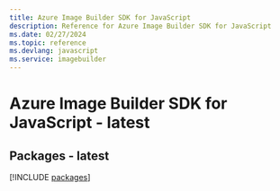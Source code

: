 ```yaml
---
title: Azure Image Builder SDK for JavaScript
description: Reference for Azure Image Builder SDK for JavaScript
ms.date: 02/27/2024
ms.topic: reference
ms.devlang: javascript
ms.service: imagebuilder
---
```

# Azure Image Builder SDK for JavaScript - latest
## Packages - latest
[!INCLUDE [packages](image-builder-index.md)]